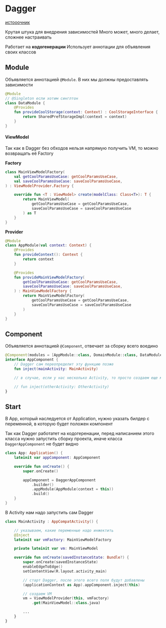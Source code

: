 # Dagger

[истооочник](https://www.youtube.com/watch?v=Roo4JVLJ4IY&t=1485s)

Крутая штука для внедрения зависимостей
Много может, много делает, сложнее настраивать

Работает на **кодогенерации**
Использует аннотации для объявления своих классов

## Module

Объявляется аннотацией `@Module`. В них мы должны предоставлять зависимости

```kotlin
@Module
// @Singleton если хотим синглтон
class DataModule {
    @Provides
    fun provideCoolStorage(context: Context) : CoolStorageInterface {
        return SharedPrefStorageImpl(context = context)
    }
}
```

#### ViewModel

Так как в Dagger без обходов нельзя напрямую получить VM, то можно возвращать её Factory

**Factory**
```kotlin
class MainViewModelFactory(
    val getCoolParamsUseCase: getCoolParamsUseCase,
    val saveCoolParamsUseCase: saveCoolParamsUseCase,
) : ViewModelProvider.Factory {

    override fun <T : ViewModel> create(modelClass: Class<T>): T {
        return MainViewModel(
            getCoolParamsUseCase = getCoolParamsUseCase,
            saveCoolParamsUseCase = saveCoolParamsUseCase
        ) as T
    }
}
```

**Provider**
```kotlin
@Module
class AppModule(val context: Context) {
    @Provides
    fun provideContext(): Context {
        return context
    }

    @Provides
    fun provideMainViewModelFactory(
        getCoolParamsUseCase: getCoolParamsUseCase,
        saveCoolParamsUseCase: saveCoolParamsUseCase,
    ) : MainViewModelFactory {
        return MainViewModelFactory(
            getCoolParamsUseCase = getCoolParamsUseCase,
            saveCoolParamsUseCase = saveCoolParamsUseCase
        )
    }
}
```

## Component

Объявляется аннотацией `@Component`, отвечает за сборку всего воедино 

```kotlin
@Component(modules = [AppModule::class, DomainModule::class, DataModule::class])
interface AppComponent {
    // Dagger сам переопределит эту функцию позже
    fun inject(mainActivity: MainActivity)

    // в случае, если у нас несколько Activity, то просто создаем еще методы

    // fun inject(otherActivity: OtherActivity)
}
```

## Start

В App, который наследуется от Application, нужно указать билдер с переменной, в которую будет положен компонент

Так как Dagger работатет на кодогеренации, перед написанием этого класса нужно запустить сборку проекта, иначе класса `DaggerAppComponent` не будет видно

```kotlin
class App: Application() {
    lateinit var appComponent: AppComponent

    override fun onCreate() {
        super.onCreate()

        appComponent = DaggerAppComponent
            .builder()
            .appModule(AppModule(context = this))
            .build()
    }
}
```

В Activity нам надо запустить сам Dagger

```kotlin
class MainActivity : AppCompatActivity() {

    // указываем, какие переменные надо инжектить
    @Inject
    lateinit var vmFactory: MainViewModelFactory

    private lateinit var vm: MainViewModel

    override fun onCreate(savedInstanceState: Bundle?) {
        super.onCreate(savedInstanceState)
        enableEdgeToEdge()
        setContentView(R.layout.activity_main)

        // старт Dagger, после этого всего поля будут добавлены 
        (applicationContext as App).appComponent.inject(this)

        // создаем VM
        vm = ViewModelProvider(this, vmFactory)
            .get(MainViewModel::class.java)

        ...
    }
} 
```